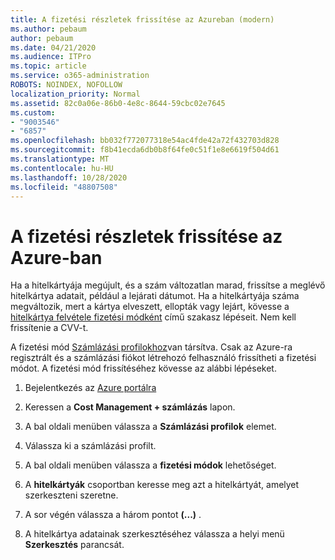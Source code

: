 ```yaml
---
title: A fizetési részletek frissítése az Azureban (modern)
ms.author: pebaum
author: pebaum
ms.date: 04/21/2020
ms.audience: ITPro
ms.topic: article
ms.service: o365-administration
ROBOTS: NOINDEX, NOFOLLOW
localization_priority: Normal
ms.assetid: 82c0a06e-86b0-4e8c-8644-59cbc02e7645
ms.custom:
- "9003546"
- "6857"
ms.openlocfilehash: bb032f772077318e54ac4fde42a72f432703d828
ms.sourcegitcommit: f8b41ecda6db0b8f64fe0c51f1e8e6619f504d61
ms.translationtype: MT
ms.contentlocale: hu-HU
ms.lasthandoff: 10/28/2020
ms.locfileid: "48807508"
---
```

# <a name="update-payment-details-in-azure"></a>A fizetési részletek frissítése az Azure-ban

Ha a hitelkártyája megújult, és a szám változatlan marad, frissítse a meglévő hitelkártya adatait, például a lejárati dátumot. Ha a hitelkártyája száma megváltozik, mert a kártya elveszett, ellopták vagy lejárt, kövesse a [hitelkártya felvétele fizetési módként](https://docs.microsoft.com/azure/cost-management-billing/manage/change-credit-card?WT.mc_id=Portal-Microsoft_Azure_Support#addcard) című szakasz lépéseit. Nem kell frissítenie a CVV-t.

A fizetési mód [Számlázási profilokhoz](https://docs.microsoft.com/azure/billing/billing-how-to-change-credit-card?WT.mc_id=Portal-Microsoft_Azure_Support#change-payment-method-for-a-billing-profile)van társítva. Csak az Azure-ra regisztrált és a számlázási fiókot létrehozó felhasználó frissítheti a fizetési módot. A fizetési mód frissítéséhez kövesse az alábbi lépéseket.

1. Bejelentkezés az [Azure portálra](https://portal.azure.com/)

2. Keressen a **Cost Management + számlázás** lapon.

3. A bal oldali menüben válassza a **Számlázási profilok** elemet.

4. Válassza ki a számlázási profilt.

5. A bal oldali menüben válassza a **fizetési módok** lehetőséget.

6. A **hitelkártyák** csoportban keresse meg azt a hitelkártyát, amelyet szerkeszteni szeretne.
7. A sor végén válassza a három pontot **(...)** .

8. A hitelkártya adatainak szerkesztéséhez válassza a helyi menü  **Szerkesztés**  parancsát.
